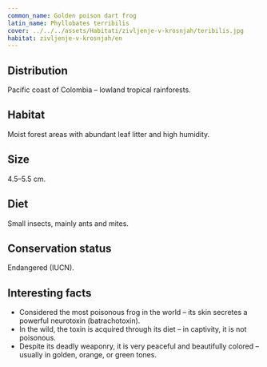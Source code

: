 ```yaml
---
common_name: Golden poison dart frog
latin_name: Phyllobates terribilis
cover: ../../../assets/Habitati/zivljenje-v-krosnjah/teribilis.jpg
habitat: zivljenje-v-krosnjah/en
---
```

## Distribution  
Pacific coast of Colombia – lowland tropical rainforests.

## Habitat  
Moist forest areas with abundant leaf litter and high humidity.

## Size  
4.5–5.5 cm.

## Diet  
Small insects, mainly ants and mites.

## Conservation status  
Endangered (IUCN).

## Interesting facts  
- Considered the most poisonous frog in the world – its skin secretes a powerful neurotoxin (batrachotoxin).  
- In the wild, the toxin is acquired through its diet – in captivity, it is not poisonous.  
- Despite its deadly weaponry, it is very peaceful and beautifully colored – usually in golden, orange, or green tones.
